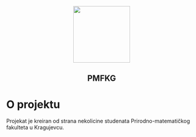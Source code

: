 <p align="center"><a href="https://www.pmf.kg.ac.rs"><img src="https://raw.githubusercontent.com/TodorovicSrdjan/PMFKG/master/pmflogo.gif" width="150"></a></p> 
<h2 align="center"><b>PMFKG</b></h2>

# O projektu
Projekat je kreiran od strana nekolicine studenata Prirodno-matematičkog fakulteta u Kragujevcu. 

